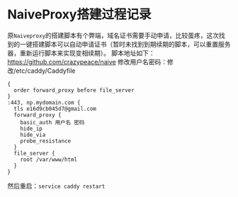 # NaiveProxy搭建过程记录

原`Naiveproxy`的搭建脚本有个弊端，域名证书需要手动申请，比较蛋疼，这次找到的一键搭建脚本可以自动申请证书（暂时未找到到期续期的脚本，可以重置服务器，重新运行脚本来实现变相续期）。
脚本地址如下：https://github.com/crazypeace/naive
修改用户名密码：修改/etc/caddy/Caddyfile
```nginx
{
  order forward_proxy before file_server
}
:443, np.mydomain.com {
  tls e16d9cb045d7@gmail.com
  forward_proxy {
    basic_auth 用户名 密码
    hide_ip
    hide_via
    probe_resistance
  }
  file_server {
    root /var/www/html
  }
}
```
然后重启：`service caddy restart`
